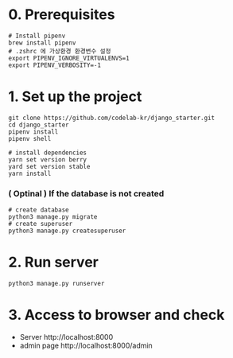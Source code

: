 # 0. Prerequisites
```shell
# Install pipenv
brew install pipenv
# .zshrc 에 가상환경 환경변수 설정
export PIPENV_IGNORE_VIRTUALENVS=1
export PIPENV_VERBOSITY=-1
```

# 1. Set up the project
```shell
git clone https://github.com/codelab-kr/django_starter.git
cd django_starter
pipenv install
pipenv shell

# install dependencies
yarn set version berry
yard set version stable
yarn install
```

### ( Optinal ) If the database is not created
```shell
# create database
python3 manage.py migrate
# create superuser
python3 manage.py createsuperuser
```

# 2. Run server
```shell
python3 manage.py runserver
```


# 3. Access to browser and check
- Server http://localhost:8000
- admin page http://localhost:8000/admin
